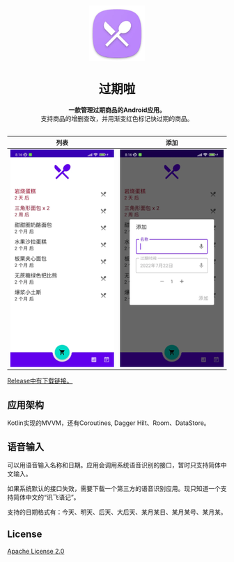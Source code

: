 <div align="center">
  <img src="images/icon.webp" height="128" />
</div>

<h1 align="center">过期啦</h1>

<div align="center">
  <strong>一款管理过期商品的Android应用。</strong>
  <br>
  支持商品的增删查改，并用渐变红色标记快过期的商品。
</div>

<br>

<div align="center">

|列表|添加|
|:-:|:-:|
|<img src="images/1.webp" height="500" alt="List">|<img src="images/2.webp" height="500" alt="Add">|

</div>

[Release中有下载链接。](https://github.com/DeweyReed/Expired/releases)

## 应用架构

Kotlin实现的MVVM，还有Coroutines, Dagger Hilt、Room、DataStore。

## 语音输入

可以用语音输入名称和日期。应用会调用系统语音识别的接口，暂时只支持简体中文输入。

如果系统默认的接口失效，需要下载一个第三方的语音识别应用。现只知道一个支持简体中文的“讯飞语记”。

支持的日期格式有：今天、明天、后天、大后天、某月某日、某月某号、某月某。

## License

[Apache License 2.0](LICENSE)

